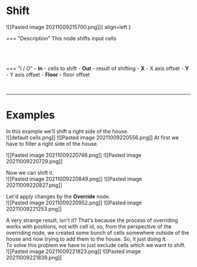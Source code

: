 # **Shift**

![[Pasted image 20211009215700.png]]{ align=left }

=== "Description"
	This node shifts input cells 
	<br /><br /><br /><br />
	
=== "I / O"
	- **In** - cells to shift
	- **Out** - result of shifting
	- **X** - X axis offset
	- **Y** - Y axis offset
	- **Floor** - floor offset

<br />

--------

# Examples
In this example we'll shift a right side of the house.  
![[default cells.png]]
![[Pasted image 20211009220556.png]]
At first we have to filter a right side of the house.  

![[Pasted image 20211009220748.png]]
![[Pasted image 20211009220729.png]]

Now we can shift it.  
![[Pasted image 20211009220849.png]]
![[Pasted image 20211009220827.png]]

Let'd apply changes by the **Override** node.  
![[Pasted image 20211009220952.png]]
![[Pasted image 20211009221253.png]]

A very strange result, isn't it? That's because the process of overriding works with positions, not with cell id, so, from the perspective of the overriding node, we created some bunch of cells somewhere outside of the house and now trying to add them to the house. So, it just doing it.   
To solve this problem we have to just exclude cells which we want to shift.  
![[Pasted image 20211009221823.png]]
![[Pasted image 20211009221839.png]]

